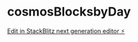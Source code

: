 # cosmosBlocksbyDay

[Edit in StackBlitz next generation editor ⚡️](https://stackblitz.com/~/github.com/MLiserb/cosmosBlocksbyDay)